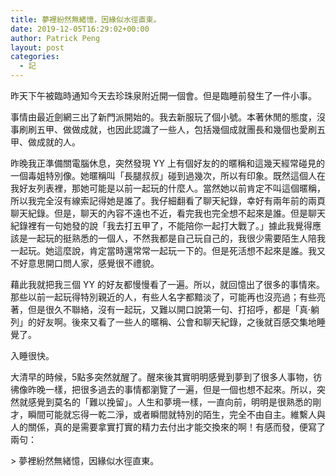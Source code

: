 ```yaml
---
title: ‪夢裡紛然無緒憶，因緣似水徑直東。‬ ​​​
date: 2019-12-05T16:29:02+00:00
author: Patrick Peng
layout: post
categories:
  - 記
---
```

昨天下午被臨時通知今天去珍珠泉附近開一個會。但是臨睡前發生了一件小事。

事情由最近劍網三出了新門派開始的。我去新服玩了個小號。本著休閒的態度，沒事刷刷五甲、做做成就，也因此認識了一些人，包括幾個成就團長和幾個也愛刷五甲、做成就的人。

昨晚我正準備關電腦休息，突然發現 YY 上有個好友的的暱稱和這幾天經常碰見的一個毒姐特別像。她暱稱叫「長腿叔叔」碰到過幾次，所以有印象。既然這個人在我好友列表裡，那她可能是以前一起玩的什麼人。當然她以前肯定不叫這個暱稱，所以我完全沒有線索記得她是誰了。我仔細翻看了聊天紀錄，幸好有兩年前的兩頁聊天紀錄。但是，聊天的內容不遠也不近，看完我也完全想不起來是誰。但是聊天紀錄裡有一句她發的說「我去打五甲了，不能陪你一起打大戰了。」據此我覺得應該是一起玩的挺熟悉的一個人，不然我都是自己玩自己的，我很少需要陌生人陪我一起玩。她這麼說，肯定當時還常常一起玩一下的。但是死活想不起來是誰。我又不好意思開口問人家，感覺很不禮貌。

藉此我就把我三個 YY 的好友都慢慢看了一遍。所以，就回憶出了很多的事情來。那些以前一起玩得特別親近的人，有些人名字都黯淡了，可能再也沒亮過；有些亮著，但是很久不聯絡，沒有一起玩，又難以開口說第一句、打招呼，都是「真·躺列」的好友啊。後來又看了一些人的暱稱、公會和聊天紀錄，之後就百感交集地睡覺了。

入睡很快。

大清早的時候，5點多突然就醒了。醒來後其實明明感覺到夢到了很多人事物，彷彿像昨晚一樣，把很多過去的事情都瀏覽了一遍，但是一個也想不起來。所以，突然就感覺到莫名的「難以挽留」。人生和夢境一樣，一直向前，明明是很熟悉的剛才，瞬間可能就忘得一乾二淨，或者瞬間就特別的陌生，完全不由自主。維繫人與人的關係，真的是需要拿實打實的精力去付出才能交換來的啊！有感而發，便寫了兩句：

‪> 夢裡紛然無緒憶，因緣似水徑直東。‬ ​​​